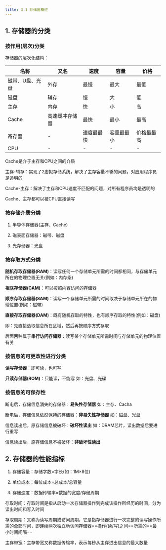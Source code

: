 ```yaml
---
title: 3.1 存储器概述
---
```


## 1. 存储器的分类

### 按作用(层次)分类
存储器的层次化结构：

| 名称 | 又名 | 速度 | 容量 | 价格 |
| --- | --- | --- | --- | --- |
| 磁带、U盘、光盘 | 外存 | 最慢 | 最大 | 最低 |
| 磁盘 | 辅存 | 慢 | 大 | 低 |
| 主存 | 内存 | 快 | 小 | 高 |
| Cache | 高速缓冲存储器 | 最快 | 最小 | 最高 |
| 寄存器 | - | 速度最最快 | 容量最最小 | 价格最最高 |
| CPU | - | - | - | - |    

Cache是介于主存和CPU之间的介质



主存-辅存：实现了2虚拟存储系统，解决了主存容量不够的问题，对应用程序员是透明的

Cache-主存：解决了主存和CPU速度不匹配的问题，对所有程序员均是透明的

Cache、主存都可以被CPU直接读写

### 按存储介质分类

1. 半导体存储器(主存、Cache)

2. 磁表面存储器：磁带、磁盘

3. 光存储器：光盘

### 按存取方式分类

**随机存取存储器(RAM)**：读写任何一个存储单元所需的时间都相同，与存储单元所在的物理位置无关(例如：内存条)

**相联存储器(CAM)**：可以按照内容访问的存储器

**顺序存取存储器(SAM)**：读写一个存储单元所需的时间取决于存储单元所在的物理位置(例如：磁带)

**直接存取存储器(DAM)**：既有随机存取的特性，也有顺序存取的特性(例如：磁盘)

即：先直接选取信息所在区域，然后再按顺序方式存取

后面两种属于**串行访问存储器**：读写某个存储单元所需时间与存储单元的物理位置有关

### 按信息的可更改性进行分类

**读写存储器**：即可读，也可写

**只读存储器(ROM)**：只能读，不能写 如：光盘、光碟

### 按信息的可保存性

断电后，存储信息消失的存储器：**易失性存储器** 如：主存、Cacha

断电后，存储信息依然保持的存储器：**非易失性存储器** 如：磁盘、光盘

信息读出后，原存储信息被破坏：**破坏性读出** 如：DRAM芯片，读出数据后要进行重写

信息读出后，原存储信息不被破坏：**非破坏性读出**

## 2. 存储器的性能指标

1. 存储容量：存储字数×字长(如：1M×8位)

2. 单位成本：每位成本=总成本/总容量

3. 存储速度：数据传输率=数据的宽度/存储周期

存取时间：存取时间是指从启动一次存储器操作到完成该操作所经历的时间，分为读出时间和写入时间

存取周期：又称为读写周期或访问周期，它是指存储器进行一次完整的读写操作所需的全部时间，即连续两次独立地访问存储器==操作(读/写)之间==所需的==最小时间间隔==

主存带宽：主存带宽又称数据传输率，表示每秒从主存进出信息的最大数量































































